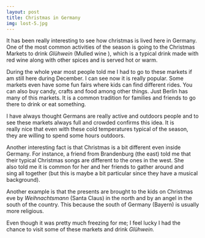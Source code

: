 ```yaml
---
layout: post
title: Christmas in Germany
img: lost-5.jpg
---
```


It has been really interesting to see how christmas is lived here in Germany. One of the most common activities of the season is going to the Christmas Markets to drink <em>Glühwein</em> (Mulled wine ), which is a typical drink made with red wine along with other spices and is served hot or warm.

During the whole year most people told me I had to go to these markets if am still here during December. I can see now it is really popular. Some markets even have some fun fairs where kids can find different rides. You can also buy candy, crafts and food among other things. Just Berlin has many of this markets. It is a common tradition for families and friends to go there to drink or eat something.

I have always thought Germans are really active and outdoors people and to see these markets always full and crowded confirms this idea. It is really nice that even with these cold temperatures typical of the season, they are willing to spend some hours outdoors.

Another interesting fact is that Christmas is a bit different even inside Germany. For instance, a friend from Brandenburg (the east) told me that their typical Christmas songs are different to the ones in the west. She also told me it is common for her and her friends to gather around and sing all together (but this is maybe a bit particular since they have a musical background).

Another example is that the presents are brought to the kids on Christmas eve by <em>Weihnachtsmann</em> (Santa Claus) in the north and by an angel in the south of the country. This because the south of Germany (Bayern) is usually more religious.

Even though it was pretty much freezing for me; I feel lucky I had the chance to visit some of these markets and drink <em>Glühwein.</em>
